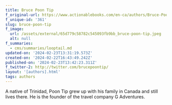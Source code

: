 ```yaml
---
title: Bruce Poon Tip
f_original-url: https://www.actionablebooks.com/en-ca/authors/Bruce-Poon-Tip/
f_unique-id: '361'
slug: bruce-poon-tip
f_image:
  url: /assets/external/65d779c58782c545093fb9bb_bruce-poon-tip.jpeg
  alt: null
f_summaries:
  - cms/summaries/looptail.md
updated-on: '2024-02-23T13:31:19.573Z'
created-on: '2024-02-22T16:43:49.242Z'
published-on: '2024-02-23T13:42:23.311Z'
f_twitter-2: http://twitter.com/brucepoontip/
layout: '[authors].html'
tags: authors
---
```


A native of Trinidad, Poon Tip grew up with his family in Canada and still lives there. He is the founder of the travel company G Adventures.
